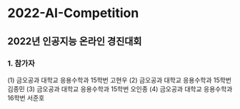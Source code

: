 # **2022-AI-Competition**
## 2022년 인공지능 온라인 경진대회

### 1. 참가자
(1) 금오공과 대학교 응용수학과 15학번 고현우
(2) 금오공과 대학교 응용수학과 15학번 김종민
(3) 금오공과 대학교 응용수학과 15학번 오인종
(4) 금오공과 대학교 응용수학과 16학번 서준호

